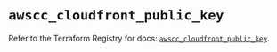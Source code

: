 # `awscc_cloudfront_public_key`

Refer to the Terraform Registry for docs: [`awscc_cloudfront_public_key`](https://registry.terraform.io/providers/hashicorp/awscc/0.70.0/docs/resources/cloudfront_public_key).

